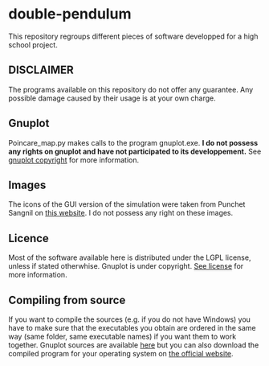 # double-pendulum
This repository regroups different pieces of software developped for a high school project.

## DISCLAIMER
The programs available on this repository do not offer any guarantee. Any possible damage caused by their usage is at your own charge.

## Gnuplot
Poincare_map.py makes calls to the program gnuplot.exe. **I do not possess any rights on gnuplot and have not participated to its developpement.** See [gnuplot copyright](https://github.com/alexishorner/double-pendulum/blob/master/command-line/gnuplot/license/Copyright) for more information.

## Images
The icons of the GUI version of the simulation were taken from Punchet Sangnil on [this website](https://chetmhcid.files.wordpress.com/2014/02/task-icon-list_800px.jpg). I do not possess any right on these images.

## Licence
Most of the software available here is distributed under the LGPL license, unless if stated otherwhise. Gnuplot is under copyright. [See license](https://github.com/alexishorner/double-pendulum/blob/master/LICENCE.md) for more information.

## Compiling from source
If you want to compile the sources (e.g. if you do not have Windows) you have to make sure that the executables you obtain are ordered in the same way (same folder, same executable names) if you want them to work together. Gnuplot sources are available [here](https://github.com/alexishorner/double-pendulum/tree/master/command-line/gnuplot/src) but you can also download the compiled program for your operating system on [the official website](http://www.gnuplot.info/download.html).
